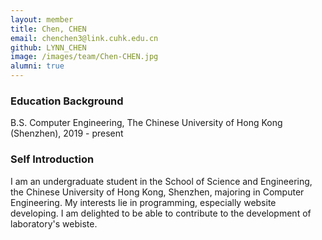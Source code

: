 ```yaml
---
layout: member
title: Chen, CHEN
email: chenchen3@link.cuhk.edu.cn
github: LYNN_CHEN
image: /images/team/Chen-CHEN.jpg
alumni: true
---
```


### Education Background

B.S. Computer Engineering, The Chinese University of Hong Kong (Shenzhen), 2019 - present

### Self Introduction

I am an undergraduate student in the School of Science and Engineering, the Chinese University of Hong Kong, Shenzhen, majoring in Computer Engineering.
My interests lie in programming, especially website developing. I am delighted to be able to contribute to the development of laboratory's webiste.